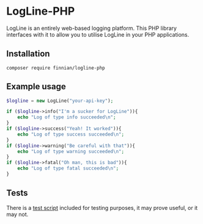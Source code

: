 # LogLine-PHP
LogLine is an entirely web-based logging platform. This PHP library interfaces with it to allow you to utilise LogLine in your PHP applications.

## Installation

```
composer require finnian/logline-php
```

## Example usage

```php
$logline = new LogLine("your-api-key");

if ($logline->info("I'm a sucker for LogLine")){
	echo "Log of type info succeeded\n";
}
if ($logline->success("Yeah! It worked")){
	echo "Log of type success succeeded\n";
}
if ($logline->warning("Be careful with that")){
	echo "Log of type warning succeeded\n";
}
if ($logline->fatal("Oh man, this is bad")){
	echo "Log of type fatal succeeded\n";
}
```

## Tests

There is a [test script](test.php) included for testing purposes, it may prove useful, or it may not.
